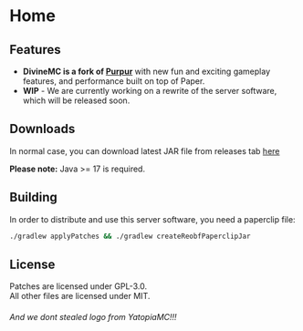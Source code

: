 # Home

## Features

- **DivineMC is a fork of [Purpur](https://github.com/PurpurMC/Purpur)** with new fun and exciting gameplay features, and performance built on top of Paper.
- **WIP** - We are currently working on a rewrite of the server software, which will be released soon.

## Downloads

In normal case, you can download latest JAR file from releases tab [here](https://github.com/DivineMC/DivineMC/releases/latest)

**Please note:** Java >= 17 is required.

## Building

In order to distribute and use this server software, you need a paperclip file:

```bash
./gradlew applyPatches && ./gradlew createReobfPaperclipJar
```

## License

Patches are licensed under GPL-3.0.  
All other files are licensed under MIT.

###### And we dont stealed logo from YatopiaMC!!!
